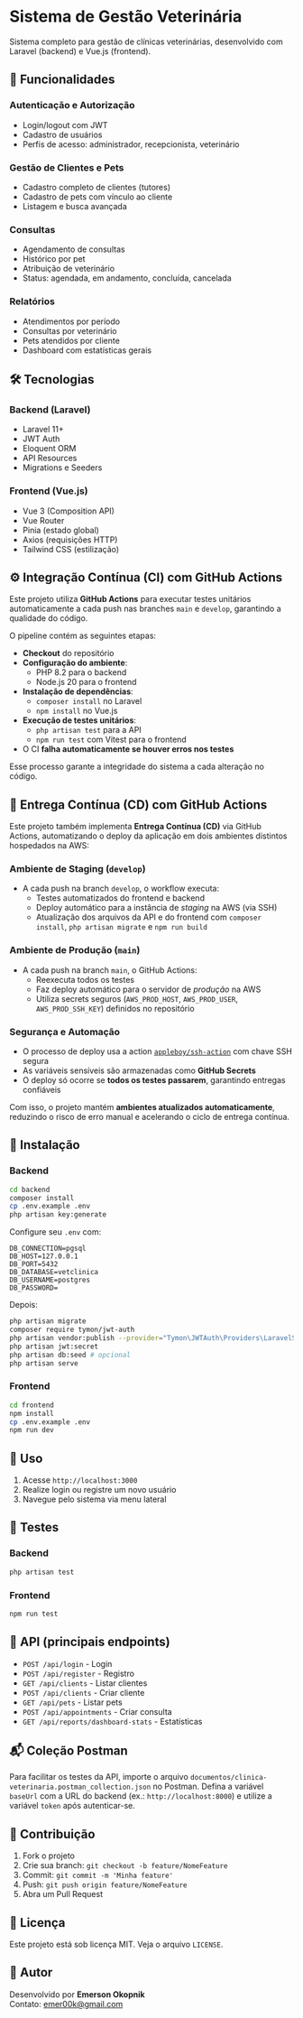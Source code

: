 # Sistema de Gestão Veterinária

Sistema completo para gestão de clínicas veterinárias, desenvolvido com Laravel (backend) e Vue.js (frontend).

## 🚀 Funcionalidades

### Autenticação e Autorização

- Login/logout com JWT
- Cadastro de usuários
- Perfis de acesso: administrador, recepcionista, veterinário

### Gestão de Clientes e Pets

- Cadastro completo de clientes (tutores)
- Cadastro de pets com vínculo ao cliente
- Listagem e busca avançada

### Consultas

- Agendamento de consultas
- Histórico por pet
- Atribuição de veterinário
- Status: agendada, em andamento, concluída, cancelada

### Relatórios

- Atendimentos por período
- Consultas por veterinário
- Pets atendidos por cliente
- Dashboard com estatísticas gerais

## 🛠️ Tecnologias

### Backend (Laravel)

- Laravel 11+
- JWT Auth
- Eloquent ORM
- API Resources
- Migrations e Seeders

### Frontend (Vue.js)

- Vue 3 (Composition API)
- Vue Router
- Pinia (estado global)
- Axios (requisições HTTP)
- Tailwind CSS (estilização)

## ⚙️ Integração Contínua (CI) com GitHub Actions

Este projeto utiliza **GitHub Actions** para executar testes unitários automaticamente a cada push nas branches `main` e `develop`, garantindo a qualidade do código.

O pipeline contém as seguintes etapas:

- **Checkout** do repositório
- **Configuração do ambiente**:
  - PHP 8.2 para o backend
  - Node.js 20 para o frontend
- **Instalação de dependências**:
  - `composer install` no Laravel
  - `npm install` no Vue.js
- **Execução de testes unitários**:
  - `php artisan test` para a API
  - `npm run test` com Vitest para o frontend
- O CI **falha automaticamente se houver erros nos testes**

Esse processo garante a integridade do sistema a cada alteração no código.

## 🚚 Entrega Contínua (CD) com GitHub Actions

Este projeto também implementa **Entrega Contínua (CD)** via GitHub Actions, automatizando o deploy da aplicação em dois ambientes distintos hospedados na AWS:

### Ambiente de Staging (`develop`)
- A cada push na branch `develop`, o workflow executa:
  - Testes automatizados do frontend e backend
  - Deploy automático para a instância de *staging* na AWS (via SSH)
  - Atualização dos arquivos da API e do frontend com `composer install`, `php artisan migrate` e `npm run build`

### Ambiente de Produção (`main`)
- A cada push na branch `main`, o GitHub Actions:
  - Reexecuta todos os testes
  - Faz deploy automático para o servidor de *produção* na AWS
  - Utiliza secrets seguros (`AWS_PROD_HOST`, `AWS_PROD_USER`, `AWS_PROD_SSH_KEY`) definidos no repositório

### Segurança e Automação
- O processo de deploy usa a action [`appleboy/ssh-action`](https://github.com/appleboy/ssh-action) com chave SSH segura
- As variáveis sensíveis são armazenadas como **GitHub Secrets**
- O deploy só ocorre se **todos os testes passarem**, garantindo entregas confiáveis

Com isso, o projeto mantém **ambientes atualizados automaticamente**, reduzindo o risco de erro manual e acelerando o ciclo de entrega contínua.


## 📆 Instalação

### Backend

```bash
cd backend
composer install
cp .env.example .env
php artisan key:generate
```

Configure seu `.env` com:

```env
DB_CONNECTION=pgsql
DB_HOST=127.0.0.1
DB_PORT=5432
DB_DATABASE=vetclinica
DB_USERNAME=postgres
DB_PASSWORD=
```

Depois:

```bash
php artisan migrate
composer require tymon/jwt-auth
php artisan vendor:publish --provider="Tymon\JWTAuth\Providers\LaravelServiceProvider"
php artisan jwt:secret
php artisan db:seed # opcional
php artisan serve
```

### Frontend

```bash
cd frontend
npm install
cp .env.example .env
npm run dev
```

## 📱 Uso

1. Acesse `http://localhost:3000`
2. Realize login ou registre um novo usuário
3. Navegue pelo sistema via menu lateral

## 🔮 Testes

### Backend

```bash
php artisan test
```

### Frontend

```bash
npm run test
```

## 📃 API (principais endpoints)

- `POST /api/login` - Login
- `POST /api/register` - Registro
- `GET /api/clients` - Listar clientes
- `POST /api/clients` - Criar cliente
- `GET /api/pets` - Listar pets
- `POST /api/appointments` - Criar consulta
- `GET /api/reports/dashboard-stats` - Estatísticas

## 📬 Coleção Postman

Para facilitar os testes da API, importe o arquivo
`documentos/clinica-veterinaria.postman_collection.json` no Postman.
Defina a variável `baseUrl` com a URL do backend (ex.: `http://localhost:8000`)
e utilize a variável `token` após autenticar-se.

## 👥 Contribuição

1. Fork o projeto
2. Crie sua branch: `git checkout -b feature/NomeFeature`
3. Commit: `git commit -m 'Minha feature'`
4. Push: `git push origin feature/NomeFeature`
5. Abra um Pull Request

## 📄 Licença

Este projeto está sob licença MIT. Veja o arquivo `LICENSE`.

## 🤖 Autor

Desenvolvido por **Emerson Okopnik**\
Contato: [emer00k@gmail.com](mailto\:emer00k@gmail.com)

